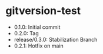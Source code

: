# gitversion-test

- 0.1.0: Initial commit
- 0.2.0: Tag
- release/0.3.0: Stabilization Branch
- 0.2.1: Hotfix on main
